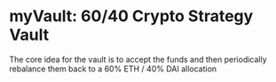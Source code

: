 # myVault: 60/40 Crypto Strategy Vault

The core idea for the vault is to accept the funds and then periodically rebalance them back to a 60% ETH / 40% DAI allocation

